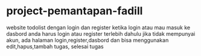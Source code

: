 # project-pemantapan-fadill
website todolist dengan login dan register ketika login atau mau masuk ke dasbord anda harus login atau register terlebih dahulu jika tidak mempunyai akun, ada halaman login,register,dasbord dan bisa menggunakan edit,hapus,tambah tugas, selesai tugas

